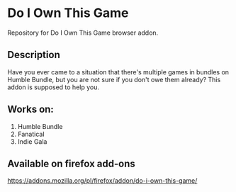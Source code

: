 # Do I Own This Game
Repository for Do I Own This Game browser addon.

## Description
Have you ever came to a situation that there's multiple games in bundles on Humble Bundle, but you are not sure if you don't owe them already? This addon is supposed to help you.

## Works on:
1. Humble Bundle
2. Fanatical
3. Indie Gala

## Available on firefox add-ons
https://addons.mozilla.org/pl/firefox/addon/do-i-own-this-game/
